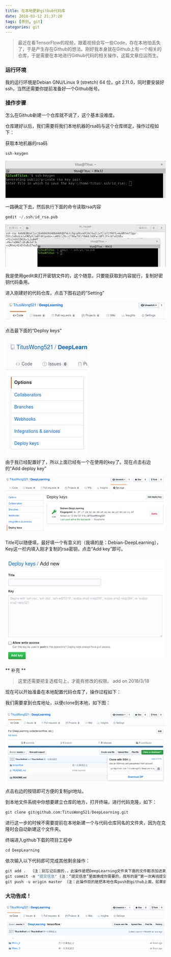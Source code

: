 ```yaml
---
title: 在本地更新github代码库
date: 2018-03-12 21:37:20
tags: [原创, git]
categories: git
---
```


> 最近在看TensorFlow的视频，跟着视频会写一些Code，存在本地怕丢失了，于是产生存在Github的想法。刚好我本身就在Github上有一个相关的仓库，于是需要在本地进行Github代码的相关操作，这篇文章应运而生。

<!--more-->

### 运行环境

我的运行环境是Debian GNU/Linux 9 (stretch) 64 位，git 2.11.0，同时要安装好ssh，当然还需要你提前准备好一个Github账号。

### 操作步骤

怎么在Github新建一个仓库就不说了，这个基本没难度。

仓库建好以后，我们需要将我们本地机器的rsa码与这个仓库绑定，操作过程如下：

获取本地机器的rsa码

``` Python
ssh-keygen
```

![生成rsa key](在本地更新github代码库/1ssh-keygen.png "生成rsa key")

一路确定下去，然后执行下面的命令读取rsa内容

``` Python
gedit ~/.ssh/id_rsa.pub
```

![复制rsa key备用](在本地更新github代码库/2rsakey.png "复制rsa key备用")

我是使用gedit来打开密钥文件的，这个随意，只要能获取到内容就行，复制好密钥代码备用。

进入刚建好的代码仓库，点击下图右边的“Setting”

![找到代码仓库的Settings](在本地更新github代码库/3Setting.png "找到代码仓库的Settings")

点击最下面的“Deploy keys”

![找到代码仓库Deploy keys按钮](在本地更新github代码库/4DeployKeys.png "找到代码仓库Deploy keys按钮")

由于我已经配置好了，所以上面已经有一个在使用的key了。现在点击右边的“Add deploy key”

![找到代码仓库Add deploy key按钮](在本地更新github代码库/5AddKey.png "找到代码仓库Add deploy key按钮")

Title可以随便填，最好填一个有意义的（我填的是：Debian-DeepLearning），Key这一栏内填入刚才复制的rsa密钥，点击“Add key”即可。

![配置rsa key](在本地更新github代码库/6ConfirmKey.png "配置rsa key")

** 补充 **

> 这里还需要把复选框勾上，才能有修改的权限。
> add on 2018/3/18

现在可以开始准备在本地配置代码仓库了，操作过程如下：

我们需要拿到仓库地址，以便clone到本地，如下图：

![找到git代码仓库地址](在本地更新github代码库/7gitaddress.png "找到git代码仓库地址")

点击右边的按钮即可方便的复制git地址。

到本地文件系统中你想要建立仓库的地方，打开终端，进行代码克隆，如下：

``` Python
git clone git@github.com:TitusWong521/DeepLearning.git
```

进行这一步的时候不需要提前在本地新建一个与代码仓库同名的文件夹，因为在克隆时会自动新建这个文件夹。

终端进入github下载的项目工程中

``` Python
cd DeepLearning
```

依次输入以下代码即可完成其他剩余操作：

``` Python
git add .  （注：别忘记后面的.，此操作是把DeepLearning文件夹下面的文件都添加进来）
git commit -m "提交信息" (注：“提交信息”里面换成你需要的，我写的是“第一次离线提交”）
git push -u origin master （注：此操作目的是把本地仓库push到github上面，如果前面rsa key配置成功，此步骤无需帐号和密码可以直接执行成功）
```

### 大功告成！

![成功啦](在本地更新github代码库/8Success.png "成功啦")


